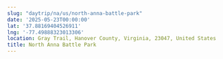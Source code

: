 ```yaml
---
slug: "daytrip/na/us/north-anna-battle-park"
date: '2025-05-23T00:00:00'
lat: '37.88169404526911'
lng: '-77.49888323013306'
location: Gray Trail, Hanover County, Virginia, 23047, United States
title: North Anna Battle Park
---
```



